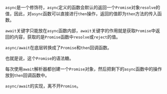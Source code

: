 `async`是一个修饰符，`async`定义的函数会默认的返回一个`Promise`对象`resolve`的值，因此，对`async`函数可以直接进行`then`操作，返回的值即为`then`方法的传入函数。

`await`关键字只能放在`async`函数内部，`await`关键字的作用就是获取`Promise`中返回的内容，获取的是`Promise`函数中`resolve`或`reject`的值。

`async/await`在底层转换成了`Promise`和`then`回调函数。

也就是说，这个`Promise`的语法糖。

每次使用`await`解析器都创建一个`Promise`对象，然后把剩下的`async`函数中的操作放到`then`回调函数中。

`async/await`的实现，离不开`Promise`。